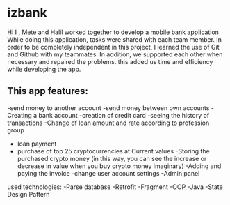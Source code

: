 # izbank

Hi 
I , Mete and Halil worked together to develop a mobile bank application
While doing this application, tasks were shared with each team member.
In order to be completely independent in this project, I learned the use of Git and Github with my teammates.
In addition, we supported each other when necessary and repaired the problems.
this added us time and efficiency while developing the app.

## This app features:
-send money to another account
-send money between own accounts
-Creating a bank account
-creation of credit card
-seeing the history of transactions
-Change of loan amount and rate according to profession group
- loan payment
- purchase of top 25 cryptocurrencies at Current values
-Storing the purchased crypto money (in this way, you can see the increase or decrease in value when you buy crypto money imaginary)
-Adding and paying the invoice
-change user account settings
-Admin panel

used technologies:
-Parse database
-Retrofit
-Fragment
-OOP
-Java
-State Design Pattern
